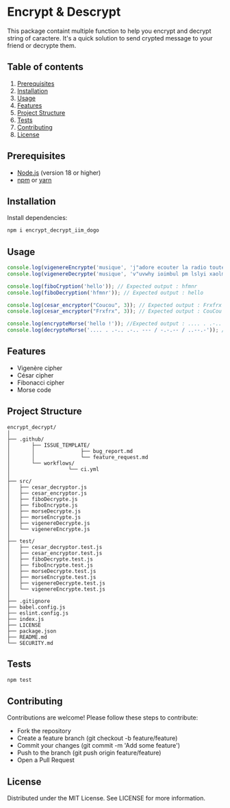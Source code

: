 # Encrypt & Descrypt

This package containt multiple function to help you encrypt and decrypt string of caractere.
It's a quick solution to send crypted message to your friend or decrypte them.

## Table of contents

1. [Prerequisites](#prerequisites)
2. [Installation](#installation)
3. [Usage](#usage)
4. [Features](#features)
5. [Project Structure](#project-structure)
6. [Tests](#tests)
7. [Contributing](#contributing)
8. [License](#license)

## Prerequisites

- [Node.js](https://nodejs.org/) (version 18 or higher)
- [npm](https://www.npmjs.com/) or [yarn](https://yarnpkg.com/)

## Installation

Install dependencies:

```bash
npm i encrypt_decrypt_iim_dogo
```

## Usage

```js
console.log(vigenereEncrypte('musique', 'j"adore ecouter la radio toute la journee')); // Expected output : v"uvwhy ioimbul pm lslyi xaolm bu naojvuy
console.log(vigenereDecrypte('musique', 'v"uvwhy ioimbul pm lslyi xaolm bu naojvuy')); // Expected output : j"adore ecouter la radio toute la journee

console.log(fiboCryption('hello')); // Expected output : hfmnr
console.log(fiboDecryption('hfmnr')); // Expected output : hello

console.log(cesar_encryptor("Coucou", 3)); // Expected output : Frxfrx
console.log(cesar_encryptor("Frxfrx", 3)); // Expected output : CouCou

console.log(encrypteMorse('hello !')); //Expected output : .... . .-.. .-.. --- / -.-.--
console.log(decrypteMorse('.... . .-.. .-.. --- / -.-.-- / ..--.-')); // Expected output : hello !
```

## Features

- Vigenère cipher
- César cipher
- Fibonacci cipher
- Morse code

## Project Structure

```
encrypt_decrypt/
│
├── .github/
│       ├── ISSUE_TEMPLATE/
│       │               ├── bug_report.md
│       │               └── feature_request.md
│       └── workflows/
│                   └── ci.yml
│
├── src/
│   ├── cesar_decryptor.js
│   ├── cesar_encryptor.js
│   ├── fiboDecrypte.js
│   ├── fiboEncrypte.js
│   ├── morseDecrypte.js
│   ├── morseEncrypte.js
│   ├── vigenereDecrypte.js
│   └── vigenereEncrypte.js
│
├── test/
│   ├── cesar_decryptor.test.js
│   ├── cesar_encryptor.test.js
│   ├── fiboDecrypte.test.js
│   ├── fiboEncrypte.test.js
│   ├── morseDecrypte.test.js
│   ├── morseEncrypte.test.js
│   ├── vigenereDecrypte.test.js
│   └── vigenereEncrypte.test.js
│
├── .gitignore
├── babel.config.js
├── eslint.config.js
├── index.js
├── LICENSE
├── package.json
├── README.md
└── SECURITY.md
```

## Tests

```bash
npm test
```

## Contributing

Contributions are welcome! Please follow these steps to contribute:

- Fork the repository
- Create a feature branch (git checkout -b feature/feature)
- Commit your changes (git commit -m 'Add some feature')
- Push to the branch (git push origin feature/feature)
- Open a Pull Request

## License

Distributed under the MIT License. See LICENSE for more information.

